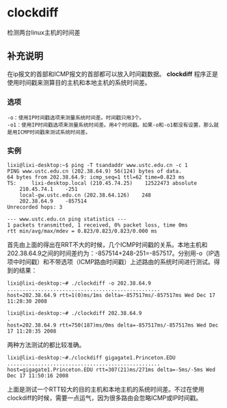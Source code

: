 clockdiff
===

检测两台linux主机的时间差

## 补充说明

在ip报文的首部和ICMP报文的首部都可以放入时间戳数据。 **clockdiff** 程序正是使用时间戳来测算目的主机和本地主机的系统时间差。

###  选项

```shell
-o：使用IP时间戳选项来测量系统时间差。时间戳只用3个。
-o1：使用IP时间戳选项来测量系统时间差。用4个时间戳。如果-o和-o1都没有设置，那么就是用ICMP时间戳来测试系统时间差。
```

###  实例

```shell
lixi@lixi-desktop:~$ ping -T tsandaddr www.ustc.edu.cn -c 1
PING www.ustc.edu.cn (202.38.64.9) 56(124) bytes of data.
64 bytes from 202.38.64.9: icmp_seq=1 ttl=62 time=0.823 ms
TS:     lixi-desktop.local (210.45.74.25)    12522473 absolute
    210.45.74.1    -251
    local-gw.ustc.edu.cn (202.38.64.126)    248
    202.38.64.9    -857514
Unrecorded hops: 3

--- www.ustc.edu.cn ping statistics ---
1 packets transmitted, 1 received, 0% packet loss, time 0ms
rtt min/avg/max/mdev = 0.823/0.823/0.823/0.000 ms
```

首先由上面的得出在RRT不大的时候，几个ICMP时间戳的关系。本地主机和202.38.64.9之间的时间差约为：-857514+248-251=-857517。分别用-o（IP选项中时间戳）和不带选项（ICMP路由时间戳）上述路由的系统时间进行测试。得到的结果：

```shell
lixi@lixi-desktop:~# ./clockdiff -o 202.38.64.9  
..................................................
host=202.38.64.9 rtt=1(0)ms/1ms delta=-857517ms/-857517ms Wed Dec 17 11:28:30 2008
```

```shell
lixi@lixi-desktop:~# ./clockdiff 202.38.64.9
.
host=202.38.64.9 rtt=750(187)ms/0ms delta=-857517ms/-857517ms Wed Dec 17 11:28:35 2008
```

两种方法测试的都比较准确。

```shell
lixi@lixi-desktop:~#./clockdiff gigagate1.Princeton.EDU
..................................................
host=gigagate1.Princeton.EDU rtt=307(21)ms/271ms delta=-5ms/-5ms Wed Dec 17 11:50:16 2008
```

上面是测试一个RTT较大的目的主机和本地主机的系统时间差。不过在使用clockdiff的时候，需要一点运气，因为很多路由会忽略ICMP或IP时间戳。


<!-- Linux命令行搜索引擎：https://jaywcjlove.github.io/linux-command/ -->